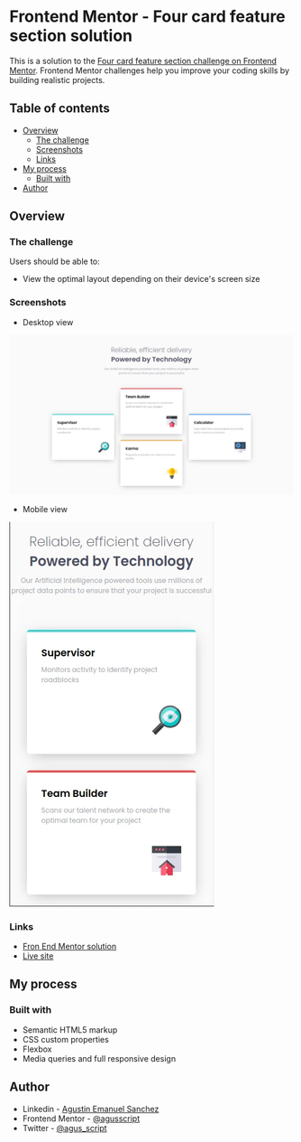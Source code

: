 # Frontend Mentor - Four card feature section solution

This is a solution to the [Four card feature section challenge on Frontend Mentor](https://www.frontendmentor.io/challenges/four-card-feature-section-weK1eFYK). Frontend Mentor challenges help you improve your coding skills by building realistic projects.

## Table of contents

- [Overview](#overview)
  - [The challenge](#the-challenge)
  - [Screenshots](#screenshots)
  - [Links](#links)
- [My process](#my-process)
  - [Built with](#built-with)
- [Author](#author)


## Overview

### The challenge

Users should be able to:

- View the optimal layout depending on their device's screen size

### Screenshots

- Desktop view

![](images/screenshot.webp)

- Mobile view

![](images/screenshot-mobile.webp)

### Links

- [Fron End Mentor solution](https://www.frontendmentor.io/solutions/four-card-feature-section-P46w-y4JmG)
- [Live site](https://codepen.io/agusscript/pen/dyqBbrx)

## My process

### Built with

- Semantic HTML5 markup
- CSS custom properties
- Flexbox
- Media queries and full responsive design

## Author

- Linkedin - [Agustin Emanuel Sanchez](https://www.linkedin.com/in/agustin-emanuel-sanchez-4b2807240/)
- Frontend Mentor - [@agusscript](https://www.frontendmentor.io/profile/agusscript)
- Twitter - [@agus_script](https://twitter.com/agus_script)
